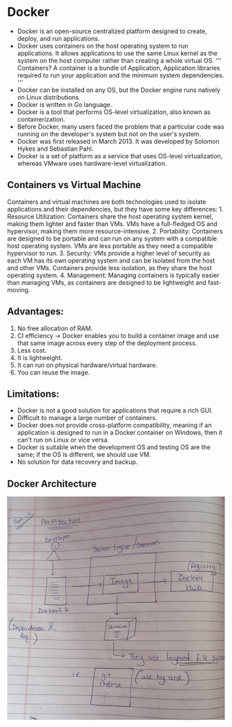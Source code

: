 # Docker

- Docker is an open-source centralized platform designed to create, deploy, and run applications.
- Docker uses containers on the host operating system to run applications. It allows applications to use the same Linux kernel as the system on the host computer rather than creating a whole virtual OS.
'''
Containers?
A container is a bundle of Application, Application libraries required to run your application and the minimum system dependencies.
'''
- Docker can be installed on any OS, but the Docker engine runs natively on Linux distributions.
- Docker is written in Go language.
- Docker is a tool that performs OS-level virtualization, also known as containerization.
- Before Docker, many users faced the problem that a particular code was running on the developer's system but not on the user's system.
- Docker was first released in March 2013. It was developed by Solomon Hykes and Sebastian Pahl.
- Docker is a set of platform as a service that uses OS-level virtualization, whereas VMware uses hardware-level virtualization.

## Containers vs Virtual Machine 
Containers and virtual machines are both technologies used to isolate applications and their dependencies, but they have some key differences:
    1. Resource Utilization: Containers share the host operating system kernel, making them lighter and faster than VMs. VMs have a full-fledged OS and hypervisor, making them more resource-intensive.
    2. Portability: Containers are designed to be portable and can run on any system with a compatible host operating system. VMs are less portable as they need a compatible hypervisor to run.
    3. Security: VMs provide a higher level of security as each VM has its own operating system and can be isolated from the host and other VMs. Containers provide less isolation, as they share the host operating system.
    4. Management: Managing containers is typically easier than managing VMs, as containers are designed to be lightweight and fast-moving.


## Advantages:

1) No free allocation of RAM.
2) CI efficiency → Docker enables you to build a container image and use that same image across every step of the deployment process.
3) Less cost.
4) It is lightweight.
5) It can run on physical hardware/virtual hardware.
6) You can reuse the image.

## Limitations:

- Docker is not a good solution for applications that require a rich GUI.
- Difficult to manage a large number of containers.
- Docker does not provide cross-platform compatibility, meaning if an application is designed to run in a Docker container on Windows, then it can't run on Linux or vice versa.
- Docker is suitable when the development OS and testing OS are the same; if the OS is different, we should use VM.
- No solution for data recovery and backup.

## Docker Architecture
![title](Images/Architecture.jpeg)

